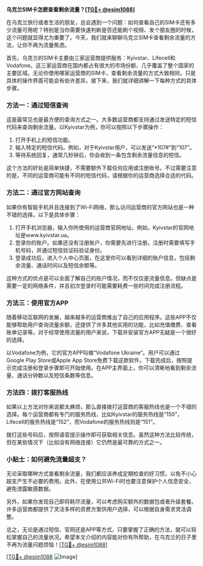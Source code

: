 **乌克兰SIM卡怎麽查看剩余流量？[[TG💪+ @esim1088](https://t.me/s/esim1088)]**

在乌克兰旅行或者生活的朋友，总会遇到一个问题：如何查看自己的SIM卡还有多少流量可用呢？特别是当你需要快速判断是否还能刷个视频、发个朋友圈的时候，这个问题就显得尤为重要了。今天，我们就来聊聊乌克兰SIM卡查看剩余流量的方法，让你不再为流量焦虑。

首先，乌克兰的SIM卡主要由三家运营商提供服务：Kyivstar、Lifecell和Vodafone。这三家运营商在国内都占有很大的市场份额，几乎覆盖了整个国家的主要区域。无论你使用哪家运营商的SIM卡，查看剩余流量的方式大致相同，只是具体的操作界面可能会有些许差异。接下来，我们就详细讲解一下每种方式的具体步骤。

### 方法一：通过短信查询

这是最常见也是最方便的查询方式之一。大多数运营商都支持通过发送特定的短信代码来查询剩余流量。以Kyivstar为例，你可以按照以下步骤操作：

1. 打开手机上的短信功能。
2. 输入特定的短信代码。例如，对于Kyivstar用户，可以发送“*107#”到“107”。
3. 等待系统回复，通常几秒钟后，你会收到一条包含剩余流量信息的短信。

这个方法的好处是简单快捷，不需要额外下载任何应用或注册账号。不过需要注意的是，不同的运营商可能有不同的短信代码，请根据你的运营商选择合适的代码。

### 方法二：通过官方网站查询

如果你有智能手机并且连接到了Wi-Fi网络，那么访问运营商的官方网站也是一种不错的选择。以下是具体步骤：

1. 打开手机浏览器，输入你所使用的运营商官网地址。例如，Kyivstar的官网地址是www.kyivstar.ua。
2. 登录你的账户。如果还没有注册账户，你需要先进行注册。注册时需要填写手机号码，并通过短信验证码验证身份。
3. 登录成功后，进入个人中心页面，在这里你可以看到详细的账户信息，包括剩余流量、通话时间以及短信余额等。

这种方式的优点是可以全面了解自己的账户情况，而不仅仅是流量信息。但缺点是需要一定的网络条件，并且初次登录时可能需要耗费一些时间完成注册流程。

### 方法三：使用官方APP

随着移动互联网的发展，越来越多的运营商推出了自己的应用程序。这些APP不仅能够帮助用户查询流量余额，还提供了许多其他实用的功能，比如充值缴费、查看账单记录等。对于经常使用流量的用户来说，下载并安装官方APP无疑是一个很好的选择。

以Vodafone为例，它的官方APP叫做“Vodafone Ukraine”。用户可以通过Google Play Store或Apple App Store免费下载这款软件。下载完成后，按照提示完成注册和登录步骤即可开始使用。在APP主界面上，你可以清晰地看到剩余流量、通话分钟数以及短信条数等信息。

### 方法四：拨打客服热线

如果以上方法对你来说都太麻烦，那么直接拨打运营商的客服热线也是一个不错的选择。每个运营商都有专门的服务热线，比如Kyivstar的服务热线是“150”，Lifecell的服务热线是“152”，而Vodafone的服务热线则是“151”。

拨打这些号码后，按照语音提示操作即可获取相关信息。虽然这种方法比较传统，但在某些情况下（比如没有网络连接）它仍然是最可靠的方式之一。

### 小贴士：如何避免流量超支？

无论采取哪种方式查看剩余流量，我们都应该养成定期检查的好习惯，以免不小心超支产生不必要的费用。此外，在使用公共Wi-Fi时也要注意保护个人信息安全，避免泄露敏感数据。

另外，如果你发现自己即将耗尽流量，可以考虑购买额外的数据包或者升级套餐。许多运营商都提供了灵活多样的资费方案供用户选择，可以根据自身需求灵活调整。

总之，无论是通过短信、官网还是APP等方式，只要掌握了正确的方法，就可以轻松掌握自己的流量状况。希望本文介绍的内容能对你有所帮助，在乌克兰的日子里不再为流量问题烦恼！[[TG💪+ @esim1088](https://t.me/s/esim1088)]

[[TG💪+ @esim1088](https://t.me/s/esim1088) ![Image](https://i.postimg.cc/4NQfJmqS/Snipaste-2025-05-13-00-14-12.png)]